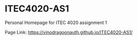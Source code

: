 # ITEC4020-AS1

Personal Homepage for ITEC 4020 assignment 1

Page Link: https://vinodragoonauth.github.io/ITEC4020-AS1/
